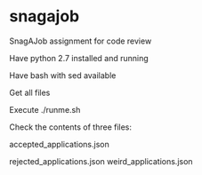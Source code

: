 # snagajob
SnagAJob assignment for code review

Have python 2.7 installed and running

Have bash with sed available

Get all files

Execute ./runme.sh

Check the contents of three files:

accepted_applications.json

rejected_applications.json
weird_applications.json

